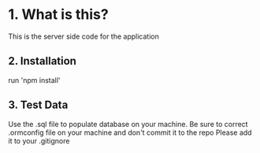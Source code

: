# 1. What is this?
This is the server side code for the application

## 2. Installation
run 'npm install'

## 3. Test Data
Use the .sql file to populate database on your machine. Be sure to correct .ormconfig file on your machine and don't commit it to the repo
Please add it to your .gitignore
